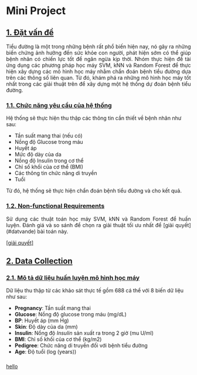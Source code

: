 # Mini Project 

## [1. Đặt vấn đề](#datvande)

<p align="justify">
Tiểu đường là một trong những bệnh rất phổ biến hiện nay, nó gây ra những biến chứng ảnh hưởng đến sức khỏe con người, phát hiện sớm có thể giúp bệnh nhân có chiến lực tốt để ngăn ngừa kịp thời. Nhóm thực hiện đề tài ứng dụng các phương pháp học máy SVM, kNN và Random Forest để thực hiện xây dựng các mô hình học máy nhằm chẩn đoán bệnh tiểu đường dựa trên các thông số liên quan. Từ đó, khám phá ra những mô hình học máy tốt nhất trong các giải thuật trên để xây dựng một hệ thống dự đoán bệnh tiểu đường.
</p>

### [1.1. Chức năng yêu cầu của hệ thống](#chucnang)

Hệ thống sẽ thực hiện thu thập các thông tin cần thiết về bệnh nhân như sau:  

- Tần suất mang thai (nếu có)
- Nồng độ Glucose trong máu
- Huyết áp
- Mức độ dày của da
- Nồng độ Insulin trong cơ thể
- Chỉ số khối của cơ thể (BMI)
- Các thông tin chức năng di truyền
- Tuổi

Từ đó, hệ thống sẽ thực hiện chẩn đoán bệnh tiểu đường và cho kết quả.

### [1.2. Non-functional Requirements](#non-func) 

<p align="justify">
Sử dụng các thuật toán học máy SVM, kNN và Random Forest để huấn luyện. Đánh giá và so sánh để chọn ra giải thuật tối ưu nhất để [giải quyết](#datvande) bài toán này.
</p>
<a href="#datvande">[giải quyết]</a>

## [2. Data Collection](#thuthapdulieu)

### [2.1. Mô tả dữ liệu huấn luyện mô hình học máy](#motadulieu)

Dữ liệu thu thập từ các khảo sát thực tế gồm 688 cá thể với 8 biến dữ liệu như sau:

- **Pregnancy**: Tần suất mang thai
- **Glucose**: Nồng độ glucose trong máu (mg/dL)
- **BP**: Huyết áp (mm Hg)
- **Skin**: Độ dày của da (mm)
- **Insulin**: Nồng độ *Insulin* sản xuất ra trong 2 giờ (mu U/ml)	
- **BMI**: Chỉ số khối của cơ thể (kg/m2)
- **Pedigree**: Chức năng di truyền đối với bệnh tiểu đường
- **Age**: Độ tuổi (log (years))

###
<p>
<a href="#datvande">hello</a>
</p>
